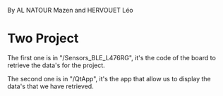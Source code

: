 By AL NATOUR Mazen and HERVOUET Léo

# Two Project 

The first one is in "/Sensors_BLE_L476RG", it's the code of the board to retrieve the data's for the 
project.

The second one is in "/QtApp", it's the app that allow us to display the data's that we have retrieved.  

